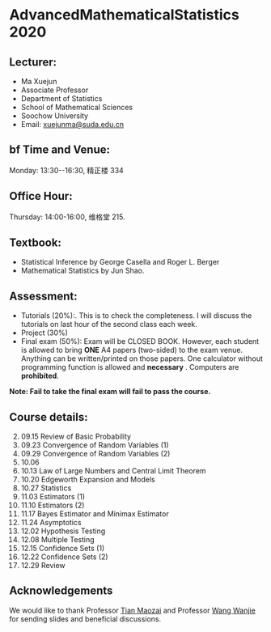 # AdvancedMathematicalStatistics 2020
## Lecturer: 
- Ma Xuejun 
- Associate Professor
- Department of Statistics
- School of Mathematical Sciences
- Soochow University
- Email: xuejunma@suda.edu.cn
##  bf Time and Venue: 
Monday: 13:30--16:30, 精正楼 334
## Office Hour: 
 Thursday: 14:00-16:00, 维格堂 215.
## Textbook:
- Statistical Inference by George Casella and Roger L. Berger
- Mathematical Statistics by Jun Shao.
## Assessment:
- Tutorials (20%):. This is to check the completeness. I will discuss the tutorials on
last hour of the second class each week.
- Project (30%)
- Final exam (50\%):  Exam will be CLOSED BOOK. However, each student is
allowed to bring **ONE** A4 papers (two-sided) to the exam venue. Anything can be
written/printed on those papers. One calculator without programming function
is allowed and **necessary** . Computers are **prohibited**.

**Note: Fail to take the final exam will fail to pass the course.**

## Course details:
2. 09.15  Review of Basic Probability
3. 09.23  Convergence of Random Variables (1)
4. 09.29  Convergence of Random Variables (2)
5. 10.06  
6. 10.13 Law of Large Numbers and Central Limit Theorem
7. 10.20  Edgeworth Expansion and  Models
8. 10.27  Statistics
9. 11.03  Estimators (1)
10. 11.10  Estimators (2)
11. 11.17 Bayes Estimator and Minimax Estimator
12. 11.24  Asymptotics
13. 12.02  Hypothesis Testing
14. 12.08  Multiple Testing
15. 12.15  Confidence Sets (1)
16. 12.22  Confidence Sets (2)
17. 12.29  Review

## Acknowledgements
We would like to thank Professor [Tian Maozai](http://stat.ruc.edu.cn/teacher_more.php?id=54&cid=25) and Professor [Wang Wanjie](http://blog.nus.edu.sg/staww/) for sending slides and  beneficial discussions.
